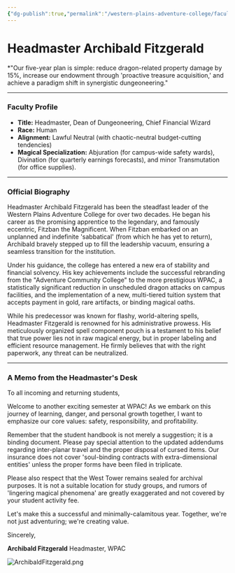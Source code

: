 ```yaml
---
{"dg-publish":true,"permalink":"/western-plains-adventure-college/faculty/archibald-fitzgerald/"}
---
```




# Headmaster Archibald Fitzgerald

*"Our five-year plan is simple: reduce dragon-related property damage by 15%, increase our endowment through 'proactive treasure acquisition,' and achieve a paradigm shift in synergistic dungeoneering."

---

### **Faculty Profile**

- **Title:** Headmaster, Dean of Dungeoneering, Chief Financial Wizard
- **Race:** Human
- **Alignment:** Lawful Neutral (with chaotic-neutral budget-cutting tendencies)
- **Magical Specialization:** Abjuration (for campus-wide safety wards), Divination (for quarterly earnings forecasts), and minor Transmutation (for office supplies).

---

### **Official Biography**

Headmaster Archibald Fitzgerald has been the steadfast leader of the Western Plains Adventure College for over two decades. He began his career as the promising apprentice to the legendary, and famously eccentric, Fitzban the Magnificent. When Fitzban embarked on an unplanned and indefinite 'sabbatical' (from which he has yet to return), Archibald bravely stepped up to fill the leadership vacuum, ensuring a seamless transition for the institution.

Under his guidance, the college has entered a new era of stability and financial solvency. His key achievements include the successful rebranding from the "Adventure Community College" to the more prestigious WPAC, a statistically significant reduction in unscheduled dragon attacks on campus facilities, and the implementation of a new, multi-tiered tuition system that accepts payment in gold, rare artifacts, or binding magical oaths.

While his predecessor was known for flashy, world-altering spells, Headmaster Fitzgerald is renowned for his administrative prowess. His meticulously organized spell component pouch is a testament to his belief that true power lies not in raw magical energy, but in proper labeling and efficient resource management. He firmly believes that with the right paperwork, any threat can be neutralized.

---

### **A Memo from the Headmaster's Desk**

To all incoming and returning students,

Welcome to another exciting semester at WPAC! As we embark on this journey of learning, danger, and personal growth together, I want to emphasize our core values: safety, responsibility, and profitability.

Remember that the student handbook is not merely a suggestion; it is a binding document. Please pay special attention to the updated addendums regarding inter-planar travel and the proper disposal of cursed items. Our insurance does not cover 'soul-binding contracts with extra-dimensional entities' unless the proper forms have been filed in triplicate.

Please also respect that the West Tower remains sealed for archival purposes. It is not a suitable location for study groups, and rumors of 'lingering magical phenomena' are greatly exaggerated and not covered by your student activity fee.

Let's make this a successful and minimally-calamitous year. Together, we're not just adventuring; we're creating value.

Sincerely,

**Archibald Fitzgerald**
Headmaster, WPAC

![ArchibaldFitzgerald.png](/img/user/ArchibaldFitzgerald.png)